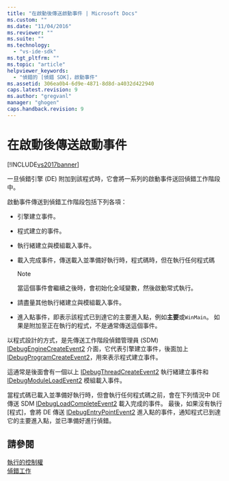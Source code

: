 ```yaml
---
title: "在啟動後傳送啟動事件 | Microsoft Docs"
ms.custom: ""
ms.date: "11/04/2016"
ms.reviewer: ""
ms.suite: ""
ms.technology: 
  - "vs-ide-sdk"
ms.tgt_pltfrm: ""
ms.topic: "article"
helpviewer_keywords: 
  - "偵錯的 [偵錯 SDK]，啟動事件"
ms.assetid: 306ea0b4-6d9e-4871-8d8d-a4032d422940
caps.latest.revision: 9
ms.author: "gregvanl"
manager: "ghogen"
caps.handback.revision: 9
---
```

# 在啟動後傳送啟動事件
[!INCLUDE[vs2017banner](../../code-quality/includes/vs2017banner.md)]

一旦偵錯引擎 \(DE\) 附加到該程式時，它會將一系列的啟動事件送回偵錯工作階段中。  
  
 啟動事件傳送到偵錯工作階段包括下列各項：  
  
-   引擎建立事件。  
  
-   程式建立的事件。  
  
-   執行緒建立與模組載入事件。  
  
-   載入完成事件，傳送載入並準備好執行時，程式碼時，但在執行任何程式碼  
  
    > [!NOTE]
    >  當這個事件會繼續之後時，會初始化全域變數，然後啟動常式執行。  
  
-   請盡量其他執行緒建立與模組載入事件。  
  
-   進入點事件，即表示該程式已到達它的主要進入點，例如**主要**或`WinMain`。  如果是附加至正在執行的程式，不是通常傳送這個事件。  
  
 以程式設計的方式，是先傳送工作階段偵錯管理員 \(SDM\)  [IDebugEngineCreateEvent2](../../extensibility/debugger/reference/idebugenginecreateevent2.md) 介面，它代表引擎建立事件，後面加上 [IDebugProgramCreateEvent2](../../extensibility/debugger/reference/idebugprogramcreateevent2.md)，用來表示程式建立事件。  
  
 這通常是後面會有一個以上 [IDebugThreadCreateEvent2](../../extensibility/debugger/reference/idebugthreadcreateevent2.md) 執行緒建立事件和 [IDebugModuleLoadEvent2](../../extensibility/debugger/reference/idebugmoduleloadevent2.md) 模組載入事件。  
  
 當程式碼已載入並準備好執行時，但會執行任何程式碼之前，會在下列情況中 DE 傳送 SDM  [IDebugLoadCompleteEvent2](../../extensibility/debugger/reference/idebugloadcompleteevent2.md) 載入完成的事件。  最後，如果沒有執行 \[程式\]，會將 DE 傳送 [IDebugEntryPointEvent2](../../extensibility/debugger/reference/idebugentrypointevent2.md) 進入點的事件，通知程式已到達它的主要進入點，並已準備好進行偵錯。  
  
## 請參閱  
 [執行的控制權](../../extensibility/debugger/control-of-execution.md)   
 [偵錯工作](../../extensibility/debugger/debugging-tasks.md)